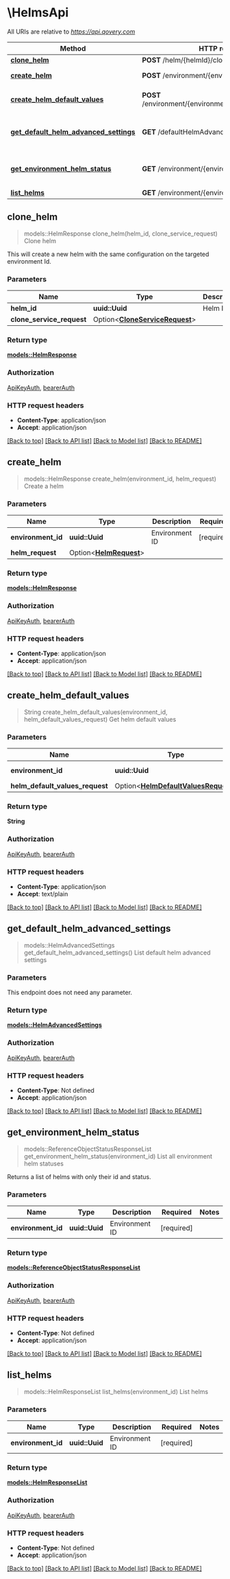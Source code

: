 # \HelmsApi

All URIs are relative to *https://api.qovery.com*

Method | HTTP request | Description
------------- | ------------- | -------------
[**clone_helm**](HelmsApi.md#clone_helm) | **POST** /helm/{helmId}/clone | Clone helm
[**create_helm**](HelmsApi.md#create_helm) | **POST** /environment/{environmentId}/helm | Create a helm
[**create_helm_default_values**](HelmsApi.md#create_helm_default_values) | **POST** /environment/{environmentId}/helmDefaultValues | Get helm default values
[**get_default_helm_advanced_settings**](HelmsApi.md#get_default_helm_advanced_settings) | **GET** /defaultHelmAdvancedSettings | List default helm advanced settings
[**get_environment_helm_status**](HelmsApi.md#get_environment_helm_status) | **GET** /environment/{environmentId}/helm/status | List all environment helm statuses
[**list_helms**](HelmsApi.md#list_helms) | **GET** /environment/{environmentId}/helm | List helms



## clone_helm

> models::HelmResponse clone_helm(helm_id, clone_service_request)
Clone helm

This will create a new helm with the same configuration on the targeted environment Id.

### Parameters


Name | Type | Description  | Required | Notes
------------- | ------------- | ------------- | ------------- | -------------
**helm_id** | **uuid::Uuid** | Helm ID | [required] |
**clone_service_request** | Option<[**CloneServiceRequest**](CloneServiceRequest.md)> |  |  |

### Return type

[**models::HelmResponse**](HelmResponse.md)

### Authorization

[ApiKeyAuth](../README.md#ApiKeyAuth), [bearerAuth](../README.md#bearerAuth)

### HTTP request headers

- **Content-Type**: application/json
- **Accept**: application/json

[[Back to top]](#) [[Back to API list]](../README.md#documentation-for-api-endpoints) [[Back to Model list]](../README.md#documentation-for-models) [[Back to README]](../README.md)


## create_helm

> models::HelmResponse create_helm(environment_id, helm_request)
Create a helm

### Parameters


Name | Type | Description  | Required | Notes
------------- | ------------- | ------------- | ------------- | -------------
**environment_id** | **uuid::Uuid** | Environment ID | [required] |
**helm_request** | Option<[**HelmRequest**](HelmRequest.md)> |  |  |

### Return type

[**models::HelmResponse**](HelmResponse.md)

### Authorization

[ApiKeyAuth](../README.md#ApiKeyAuth), [bearerAuth](../README.md#bearerAuth)

### HTTP request headers

- **Content-Type**: application/json
- **Accept**: application/json

[[Back to top]](#) [[Back to API list]](../README.md#documentation-for-api-endpoints) [[Back to Model list]](../README.md#documentation-for-models) [[Back to README]](../README.md)


## create_helm_default_values

> String create_helm_default_values(environment_id, helm_default_values_request)
Get helm default values

### Parameters


Name | Type | Description  | Required | Notes
------------- | ------------- | ------------- | ------------- | -------------
**environment_id** | **uuid::Uuid** | Environment ID | [required] |
**helm_default_values_request** | Option<[**HelmDefaultValuesRequest**](HelmDefaultValuesRequest.md)> |  |  |

### Return type

**String**

### Authorization

[ApiKeyAuth](../README.md#ApiKeyAuth), [bearerAuth](../README.md#bearerAuth)

### HTTP request headers

- **Content-Type**: application/json
- **Accept**: text/plain

[[Back to top]](#) [[Back to API list]](../README.md#documentation-for-api-endpoints) [[Back to Model list]](../README.md#documentation-for-models) [[Back to README]](../README.md)


## get_default_helm_advanced_settings

> models::HelmAdvancedSettings get_default_helm_advanced_settings()
List default helm advanced settings

### Parameters

This endpoint does not need any parameter.

### Return type

[**models::HelmAdvancedSettings**](HelmAdvancedSettings.md)

### Authorization

[ApiKeyAuth](../README.md#ApiKeyAuth), [bearerAuth](../README.md#bearerAuth)

### HTTP request headers

- **Content-Type**: Not defined
- **Accept**: application/json

[[Back to top]](#) [[Back to API list]](../README.md#documentation-for-api-endpoints) [[Back to Model list]](../README.md#documentation-for-models) [[Back to README]](../README.md)


## get_environment_helm_status

> models::ReferenceObjectStatusResponseList get_environment_helm_status(environment_id)
List all environment helm statuses

Returns a list of helms with only their id and status.

### Parameters


Name | Type | Description  | Required | Notes
------------- | ------------- | ------------- | ------------- | -------------
**environment_id** | **uuid::Uuid** | Environment ID | [required] |

### Return type

[**models::ReferenceObjectStatusResponseList**](ReferenceObjectStatusResponseList.md)

### Authorization

[ApiKeyAuth](../README.md#ApiKeyAuth), [bearerAuth](../README.md#bearerAuth)

### HTTP request headers

- **Content-Type**: Not defined
- **Accept**: application/json

[[Back to top]](#) [[Back to API list]](../README.md#documentation-for-api-endpoints) [[Back to Model list]](../README.md#documentation-for-models) [[Back to README]](../README.md)


## list_helms

> models::HelmResponseList list_helms(environment_id)
List helms

### Parameters


Name | Type | Description  | Required | Notes
------------- | ------------- | ------------- | ------------- | -------------
**environment_id** | **uuid::Uuid** | Environment ID | [required] |

### Return type

[**models::HelmResponseList**](HelmResponseList.md)

### Authorization

[ApiKeyAuth](../README.md#ApiKeyAuth), [bearerAuth](../README.md#bearerAuth)

### HTTP request headers

- **Content-Type**: Not defined
- **Accept**: application/json

[[Back to top]](#) [[Back to API list]](../README.md#documentation-for-api-endpoints) [[Back to Model list]](../README.md#documentation-for-models) [[Back to README]](../README.md)

